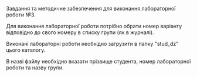 Завдання та методичне забезпечення для виконання лабораторної роботи №3.

Для виконання лабораторної роботи потрібно обрати номер варіанту відповідно до свого номеру в списку групи (як в журналі).

Виконані лабораторні роботи необхідно загрузити в папку "stud_dz" цього каталогу.

В назві файлу необхідно вказати прізвище студента, номер лабораторної роботи та назву групи.
